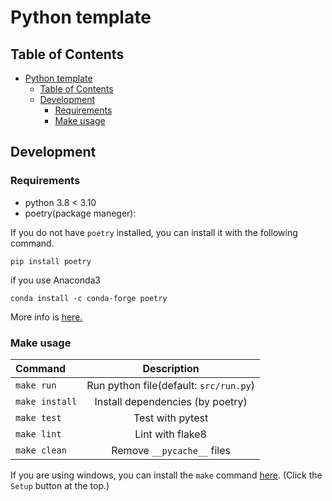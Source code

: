 # Python template

## Table of Contents

<!-- TOC depthFrom:2 -->

- [Python template](#python-template)
  - [Table of Contents](#table-of-contents)
  - [Development](#development)
    - [Requirements](#requirements)
    - [Make usage](#make-usage)

<!-- /TOC -->

## Development

### Requirements

- python 3.8 &lt; 3.10
- poetry(package maneger):

If you do not have `poetry` installed, you can install it with the following command.

```shell
pip install poetry
```

if you use Anaconda3

```shell
conda install -c conda-forge poetry
```

More info is [here.](https://raw.githubusercontent.com/python-poetry/poetry/master/install)

### Make usage

| Command        |               Description              |
| :------------- | :------------------------------------: |
| `make run`     | Run python file(default: `src/run.py`) |
| `make install` |    Install dependencies (by poetry)    |
| `make test`    |            Test with pytest            |
| `make lint`    |            Lint with flake8            |
| `make clean`   |       Remove `__pycache__` files       |

If you are using windows, you can install the `make` command [here](http://gnuwin32.sourceforge.net/packages/make.htm).
(Click the `Setup` button at the top.)
